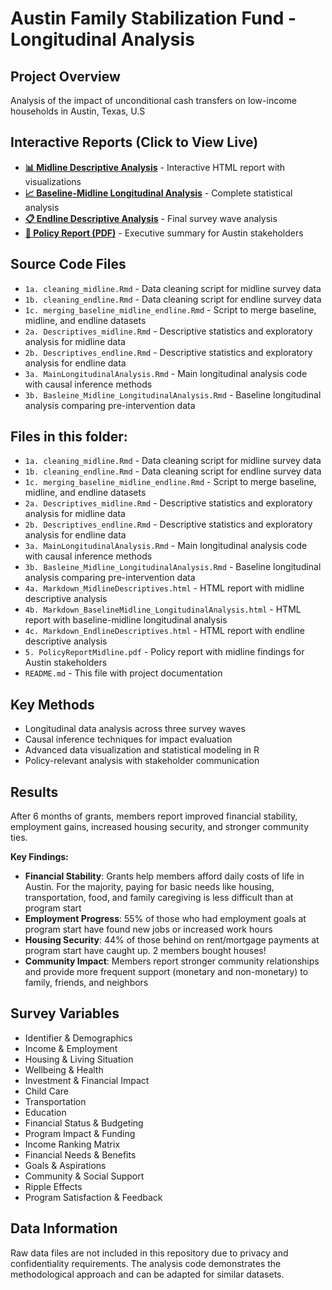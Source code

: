 # Austin Family Stabilization Fund - Longitudinal Analysis

## Project Overview
Analysis of the impact of unconditional cash transfers on low-income households in Austin, Texas, U.S

## Interactive Reports (Click to View Live)
- **[📊 Midline Descriptive Analysis](https://jasleen1117.github.io/data-analysis-portfolio/AustinFamilyStabilizationFund/4a.%20Markdown_MidlineDescriptives.html)** - Interactive HTML report with visualizations
- **[📈 Baseline-Midline Longitudinal Analysis](https://jasleen1117.github.io/data-analysis-portfolio/AustinFamilyStabilizationFund/4b.%20Markdown_BaselineMidline_LongitudinalAnalysis.html)** - Complete statistical analysis
- **[📋 Endline Descriptive Analysis](https://jasleen1117.github.io/data-analysis-portfolio/AustinFamilyStabilizationFund/4c.%20Markdown_EndlineDescriptives.html)** - Final survey wave analysis
- **[📄 Policy Report (PDF)](https://jasleen1117.github.io/data-analysis-portfolio/AustinFamilyStabilizationFund/5.%20PolicyReportMidline.pdf)** - Executive summary for Austin stakeholders

## Source Code Files
- `1a. cleaning_midline.Rmd` - Data cleaning script for midline survey data
- `1b. cleaning_endline.Rmd` - Data cleaning script for endline survey data  
- `1c. merging_baseline_midline_endline.Rmd` - Script to merge baseline, midline, and endline datasets
- `2a. Descriptives_midline.Rmd` - Descriptive statistics and exploratory analysis for midline data
- `2b. Descriptives_endline.Rmd` - Descriptive statistics and exploratory analysis for endline data
- `3a. MainLongitudinalAnalysis.Rmd` - Main longitudinal analysis code with causal inference methods
- `3b. Basleine_Midline_LongitudinalAnalysis.Rmd` - Baseline longitudinal analysis comparing pre-intervention data

## Files in this folder:
- `1a. cleaning_midline.Rmd` - Data cleaning script for midline survey data
- `1b. cleaning_endline.Rmd` - Data cleaning script for endline survey data  
- `1c. merging_baseline_midline_endline.Rmd` - Script to merge baseline, midline, and endline datasets
- `2a. Descriptives_midline.Rmd` - Descriptive statistics and exploratory analysis for midline data
- `2b. Descriptives_endline.Rmd` - Descriptive statistics and exploratory analysis for endline data
- `3a. MainLongitudinalAnalysis.Rmd` - Main longitudinal analysis code with causal inference methods
- `3b. Basleine_Midline_LongitudinalAnalysis.Rmd` - Baseline longitudinal analysis comparing pre-intervention data
- `4a. Markdown_MidlineDescriptives.html` - HTML report with midline descriptive analysis
- `4b. Markdown_BaselineMidline_LongitudinalAnalysis.html` - HTML report with baseline-midline longitudinal analysis
- `4c. Markdown_EndlineDescriptives.html` - HTML report with endline descriptive analysis
- `5. PolicyReportMidline.pdf` - Policy report with midline findings for Austin stakeholders
- `README.md` - This file with project documentation

## Key Methods
- Longitudinal data analysis across three survey waves
- Causal inference techniques for impact evaluation
- Advanced data visualization and statistical modeling in R
- Policy-relevant analysis with stakeholder communication

## Results
After 6 months of grants, members report improved financial stability, employment gains, increased housing security, and stronger community ties. 

**Key Findings:**
- **Financial Stability**: Grants help members afford daily costs of life in Austin. For the majority, paying for basic needs like housing, transportation, food, and family caregiving is less difficult than at program start
- **Employment Progress**: 55% of those who had employment goals at program start have found new jobs or increased work hours
- **Housing Security**: 44% of those behind on rent/mortgage payments at program start have caught up. 2 members bought houses!
- **Community Impact**: Members report stronger community relationships and provide more frequent support (monetary and non-monetary) to family, friends, and neighbors

## Survey Variables 
* Identifier & Demographics
* Income & Employment
* Housing & Living Situation
* Wellbeing & Health
* Investment & Financial Impact
* Child Care
* Transportation
* Education
* Financial Status & Budgeting
* Program Impact & Funding
* Income Ranking Matrix
* Financial Needs & Benefits
* Goals & Aspirations
* Community & Social Support
* Ripple Effects
* Program Satisfaction & Feedback

## Data Information
Raw data files are not included in this repository due to privacy and confidentiality requirements. The analysis code demonstrates the methodological approach and can be adapted for similar datasets.
